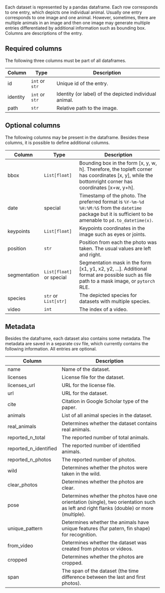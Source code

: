 Each dataset is represented by a pandas dataframe. Each row corresponds to one entry, which depicts one individual animal. Usually one entry corresponds to one image and one animal. However, sometimes, there are multiple animals in an image and then one image may generate multiple entries differentiated by additional information such as bounding box. Columns are descriptions of the entry.


## Required columns

The following three columns must be part of all dataframes.

| Column | Type | Description |
|--------|------|-------------|
| id | `int` or `str` | Unique id of the entry. |
| identity | `int` or `str` | Identity (or label) of the depicted individual animal. |
| path | `str` | Relative path to the image. |


## Optional columns

The following columns may be present in the dataframe. Besides these columns, it is possible to define additional columns.

| Column | Type | Description |
|--------|------|-------------|
| bbox | `List[float]` | Bounding box in the form [x, y, w, h]. Therefore, the topleft corner has coordinates [x, y], while the bottomright corner has coordinates [x+w, y+h]. |
| date | special | Timestamp of the photo. The preferred format is `%Y-%m-%d %H:%M:%S` from the `datetime` package but it is sufficient to be amenable to `pd.to_datetime(x)`. |
| keypoints | `List[float]` | Keypoints coordinates in the image such as eyes or joints. |
| position | `str` | Position from each the photo was taken. The usual values are left and right. |
| segmentation | `List[float]` or special | Segmentation mask in the form [x1, y1, x2, y2, ...]. Additional format are possible such as file path to a mask image, or `pytorch` RLE. |
| species | `str` or `List[str]` | The depicted species for datasets with multiple species. |
| video | `int` | The index of a video. |


## Metadata

Besides the dataframe, each dataset also contains some metadata. The metadata are saved in a separate csv file, which currently contains the following information. All entries are optional.

| Column | Description |
|--------|-------------|
| name | Name of the dataset. |
| licenses | License file for the dataset. |
| licenses_url | URL for the license file. |
| url | URL for the dataset. |
| cite | Citation in Google Scholar type of the paper. |
| animals | List of all animal species in the dataset. |
| real_animals | Determines whether the dataset contains real animals. |
| reported_n_total | The reported number of total animals. |
| reported_n_identified | The reported number of identified animals. |
| reported_n_photos | The reported number of photos. |
| wild | Determines whether the photos were taken in the wild. |
| clear_photos | Determines whether the photos are clear. |
| pose | Determines whether the photos have one orientation (single), two orientation such as left and right flanks (double) or more (multiple). |
| unique_pattern | Determines whether the animals have unique features (fur patern, fin shape) for recognition. |
| from_video | Determines whether the dataset was created from photos or videos. |
| cropped | Determines whether the photos are cropped. |
| span | The span of the dataset (the time difference between the last and first photos). |
